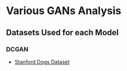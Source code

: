# Various GANs Analysis

## Datasets Used for each Model
### DCGAN
- [Stanford Dogs Dataset](http://vision.stanford.edu/aditya86/ImageNetDogs/)